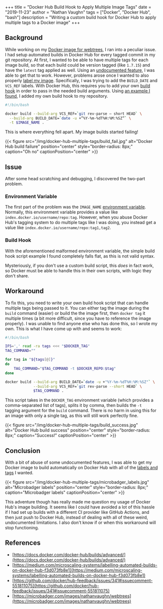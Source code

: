 +++
title = "Docker Hub Build Hook to Apply Multiple Image Tags"
date = "2019-11-23"
author = "Nathan Vaughn"
tags = ["Docker", "Docker Hub", "bash"]
description = "Writing a custom build hook for Docker Hub to apply multiple tags to a Docker image"
+++

## Background

While working on my
[Docker image for webtrees](https://github.com/NathanVaughn/webtrees-docker),
I ran into a peculiar issue. I had setup automated builds in Docker Hub for every
tagged commit in my git repository.
At first, I wanted to be able to have multiple tags for
each image build, so that each build could be version tagged (like `1.7.15`) and
have the `latest` tag applied as well.
Using an [undocumented feature](https://github.com/docker/hub-feedback/issues/341#issuecomment-551808767),
I was able to get that to work. However, problems arose once I wanted to also properly
[label my image](https://medium.com/@chamilad/lets-make-your-docker-image-better-than-90-of-existing-ones-8b1e5de950d).
Specifically, I was trying to add the `BUILD_DATE` and `VCS_REF` labels. 
With Docker Hub, this requires
you to add your own [build hook](https://docs.docker.com/docker-hub/builds/advanced/)
in order to pass in the needed build arguments.
Using [an example I found](https://medium.com/microscaling-systems/labelling-automated-builds-on-docker-hub-f3d073fb8e1),
I added my own build hook to my repository.

```bash
#!/bin/bash

docker build --build-arg VCS_REF=`git rev-parse — short HEAD` \
  --build-arg BUILD_DATE=`date -u +”%Y-%m-%dT%H:%M:%SZ”` \
  -t $IMAGE_NAME .
```

This is where everything fell apart. My image builds started failing!

{{< figure src="/img/docker-hub-multiple-tags/build_fail.jpg" alt="Docker Hub build failure" position="center" style="border-radius: 8px;" caption="Oh no" captionPosition="center" >}}

## Issue

After some head scratching and debugging, I discovered the two-part problem.

### Environment Variable

The first part of the problem was the `IMAGE_NAME`
[environment variable](https://docs.docker.com/docker-hub/builds/advanced/#environment-variables-for-building-and-testing).
Normally, this environment variable provides a value like 
`index.docker.io/username/repo:tag`. However, when you abuse
Docker Hub's tagging system to do multiple tags like I was doing, 
you instead get a value like `index.docker.io/username/repo:tag1,tag2`.

### Build Hook

With the aforementioned malformed environment variable, the simple build hook
script example I found completely falls flat, as this is not valid syntax.

Mysteriously, if you don't use
a custom build script, this *does* in fact work, so Docker must be able to handle
this in their own scripts, with logic they don't share.

## Workaround

To fix this, you need to write your own build hook script that can handle multiple
tags being passed to it. You can either tag the image during the `build` 
command (easier) or build the the image first, then `docker tag` it multiple times 
(a bit more difficult, since you have to reference the image properly). 
I was unable to find anyone else who has done this, so I wrote my own.
This is what I have come up with and seems to work:

```bash
#!/bin/bash

IFS=',' read -ra tags <<< "$DOCKER_TAG"
TAG_COMMAND=""

for tag in "${tags[@]}"
do
    TAG_COMMAND="$TAG_COMMAND -t $DOCKER_REPO:$tag"
done

docker build --build-arg BUILD_DATE=`date -u +"%Y-%m-%dT%H:%M:%SZ"` \
             --build-arg VCS_REF=`git rev-parse --short HEAD` \
             $TAG_COMMAND .
```

This script takes in the `DOCKER_TAG` environment variable 
(which provides a comma-separated list of tags), splits it by comma, then builds
the `-t` tagging argument for the `build` command. There is no harm in
using this for an image with only a single tag, as this will still work perfectly
fine.

{{< figure src="/img/docker-hub-multiple-tags/build_success.jpg" alt="Docker Hub build success" position="center" style="border-radius: 8px;" caption="Success!" captionPosition="center" >}}

## Conclusion

With a bit of abuse of some undocumented features, I was able to get my Docker image
to build automatically on Docker Hub with all of the
[labels and tags](https://microbadger.com/images/nathanvaughn/webtrees) I wanted.

{{< figure src="/img/docker-hub-multiple-tags/microbadger_labels.jpg" alt="Microbadger labels" position="center" style="border-radius: 8px;" caption="Microbadger labels" captionPosition="center" >}}

This adventure though has really made me question my usage of Docker Hub's
image building. It seems like I could have avoided a lot of this hassle if I
had set up builds with a different CI provider like GitHub Actions, and then just
push to Docker Hub, instead of dealing with all of these weird, undocumented
limitations. I also don't know if or when this workaround will stop functioning.

## References
- [https://docs.docker.com/docker-hub/builds/advanced/](https://docs.docker.com/docker-hub/builds/advanced/)
- [https://medium.com/microscaling-systems/labelling-automated-builds-on-docker-hub-f3d073fb8e1](https://medium.com/microscaling-systems/labelling-automated-builds-on-docker-hub-f3d073fb8e1)
- [https://github.com/docker/hub-feedback/issues/341#issuecomment-551811075](https://github.com/docker/hub-feedback/issues/341#issuecomment-551811075)
- [https://microbadger.com/images/nathanvaughn/webtrees](https://microbadger.com/images/nathanvaughn/webtrees)